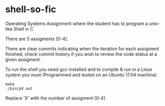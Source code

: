 # shell-so-fic
Operating Systems Assignment where the student has to program a unix-like Shell in C 


There are 5 assigments [0-4].

There are clear commits indicating when the iteration for each assigment finished, check commit history if you wish to review the code status at a given assigment.


To run the shell you need gcc installed and to compile & run in a Linux system you must (Programmed and tested on an Ubuntu 17.04 machine)

```
make 
./bin/pX.out 
```

Replace 'X' with the number of assigment [0-4]

